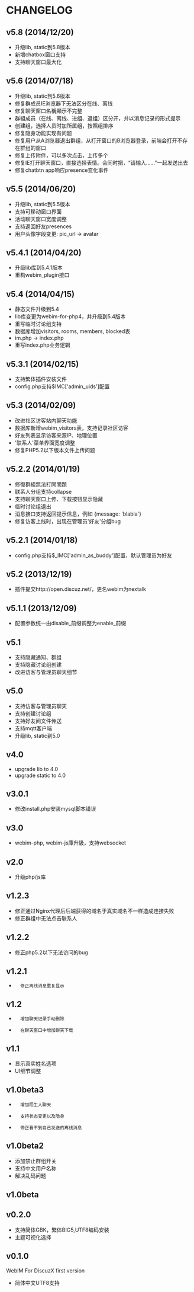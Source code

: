 CHANGELOG
==============================

v5.8 (2014/12/20)
-----------------------------
* 升级lib, static到5.8版本
* 新增chatbox窗口支持
* 支持聊天窗口最大化

v5.6 (2014/07/18)
-----------------------------
* 升级lib, static到5.6版本
* 修复群成员IE浏览器下无法区分在线、离线
* 修复聊天窗口名稱顯示不完整
* 群組成员（在线、离线、进组、退组）区分开，并以消息记录的形式提示
* 创建组，选择人员时加所属组，按照组排序
* 修复隐身功能实现有问题
* 修复用户从A浏览器退出群组，从打开窗口的B浏览器登录，前端会打开不存在群组的窗口
* 修复上传附件，可以多次点击，上传多个
* 修复IE打开聊天窗口，直接选择表情。会同时把，“请输入……”一起发送出去
* 修复chatbtn app响应presence变化事件

v5.5 (2014/06/20)
-----------------------------
* 升级lib, static到5.5版本
* 支持可移动窗口界面
* 活动聊天窗口宽度调整
* 支持返回好友presences
* 用户头像字段变更: pic_url -> avatar

v5.4.1 (2014/04/20)
-----------------------------
* 升级lib库到5.4.1版本
* 重构webim_plugin接口

v5.4 (2014/04/15)
-----------------------------
* 静态文件升级到5.4
* lib库变更为webim-for-php4，并升级到5.4版本
* 重写临时讨论组支持
* 数据库增加visitors, rooms, members, blocked表
* im.php -> index.php
* 重写index.php业务逻辑


v5.3.1 (2014/02/15)
-----------------------------
* 支持繁体插件安装文件
* config.php支持$IMC['admin_uids']配置

v5.3 (2014/02/09)
-----------------------------
* 改进社区访客站内聊天功能
* 数据库新增webim_visitors表，支持记录社区访客
* 好友列表显示访客来源IP、地理位置
* '联系人'菜单界面宽度调整
* 修复PHP5.2以下版本文件上传问题

v5.2.2 (2014/01/19)
-----------------------------
* 修復群組無法打開問題
* 联系人分组支持collapse
* 支持聊天窗口上传、下载按钮显示隐藏
* 临时讨论组退出
* 消息接口支持返回提示信息，例如 {message: 'blabla'}
* 修复访客上线时，出现在管理员'好友'分组bug

v5.2.1 (2014/01/18)
-----------------------------
* config.php支持$_IMC['admin_as_buddy']配置，默认管理员为好友


v5.2 (2013/12/19)
-----------------------------
* 插件提交http://open.discuz.net/，更名webim为nextalk

v5.1.1 (2013/12/09)
-----------------------------
* 配置参数统一由disable_前缀调整为enable_前缀


v5.1
-----------------------------
* 支持隐藏通知、群组
* 支持隐藏讨论组创建
* 改进访客与管理员聊天细节

v5.0
-----------------------------
* 支持访客与管理员聊天
* 支持创建讨论组
* 支持好友间文件传送
* 支持mqtt客户端
* 升级lib, static到5.0

v4.0 
-----------------------------
* upgrade lib to 4.0
* upgrade static to 4.0


v3.0.1
-----------------------------
* 修改install.php安装mysql脚本错误 

v3.0
-----------------------------
* webim-php, webim-js庫升級，支持websocket

v2.0
-----------------------------
* 升级php/js库


v1.2.3
-----------------------------
*	修正通过Nginx代理后后端获得的域名于真实域名不一样造成连接失败
*	修正群组中无法点击联系人

v1.2.2
-----------------------------
*	修正php5.2以下无法访问的bug

v1.2.1
-------------------------------
*       修正离线消息重复显示


v1.2
-------------------------------
*       增加聊天记录手动删除
*       在聊天窗口中增加聊天下载

v1.1
-------------------------------
*	显示真实姓名选项
*	UI细节调整


v1.0beta3
-------------------------------
*       增加陌生人聊天
*       支持状态变更以及隐身
*       修正看不到自己发送的离线消息


v1.0beta2
-------------------------------
*	添加禁止群组开关
*	支持中文用户名称
*	解决乱码问题


v1.0beta
-------------------------------


v0.2.0
-------------------------------

*	支持简体GBK，繁体BIG5,UTF8编码安装
*	主题可视化选择


v0.1.0
-------------------------------

WebIM For DiscuzX first version

*	简体中文UTF8支持
